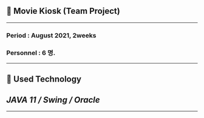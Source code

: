 ## 🎥 Movie Kiosk (Team Project)    
***
### Period : August 2021, 2weeks
### Personnel : 6 명.  
***
  ## 📌 **Used Technology**     
  ## _JAVA 11 / Swing / Oracle_
***


